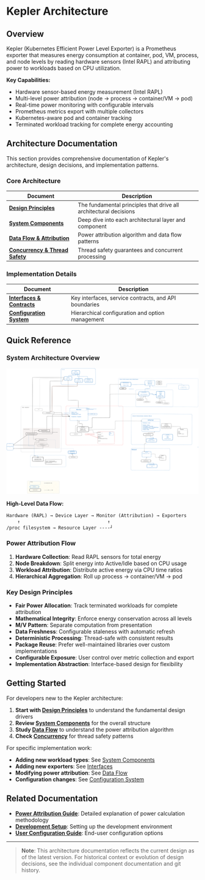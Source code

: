 # Kepler Architecture

## Overview

Kepler (Kubernetes Efficient Power Level Exporter) is a Prometheus exporter that measures energy consumption at container, pod, VM, process, and node levels by reading hardware sensors (Intel RAPL) and attributing power to workloads based on CPU utilization.

**Key Capabilities:**

- Hardware sensor-based energy measurement (Intel RAPL)
- Multi-level power attribution (node → process → container/VM → pod)
- Real-time power monitoring with configurable intervals
- Prometheus metrics export with multiple collectors
- Kubernetes-aware pod and container tracking
- Terminated workload tracking for complete energy accounting

## Architecture Documentation

This section provides comprehensive documentation of Kepler's architecture, design decisions, and implementation patterns.

### Core Architecture

| Document | Description |
|----------|-------------|
| **[Design Principles](principles.md)** | The fundamental principles that drive all architectural decisions |
| **[System Components](components.md)** | Deep dive into each architectural layer and component |
| **[Data Flow & Attribution](data-flow.md)** | Power attribution algorithm and data flow patterns |
| **[Concurrency & Thread Safety](concurrency.md)** | Thread safety guarantees and concurrent processing |

### Implementation Details

| Document | Description |
|----------|-------------|
| **[Interfaces & Contracts](interfaces.md)** | Key interfaces, service contracts, and API boundaries |
| **[Configuration System](configuration.md)** | Hierarchical configuration and option management |

## Quick Reference

### System Architecture Overview

![Kepler Architecture Diagram](assets/architecture.svg)

**High-Level Data Flow:**

```text
Hardware (RAPL) → Device Layer → Monitor (Attribution) → Exporters
    ↑                                ↑
/proc filesystem → Resource Layer ----┘
```

### Power Attribution Flow

1. **Hardware Collection**: Read RAPL sensors for total energy
2. **Node Breakdown**: Split energy into Active/Idle based on CPU usage
3. **Workload Attribution**: Distribute active energy via CPU time ratios
4. **Hierarchical Aggregation**: Roll up process → container/VM → pod

### Key Design Principles

- **Fair Power Allocation**: Track terminated workloads for complete attribution
- **Mathematical Integrity**: Enforce energy conservation across all levels
- **M/V Pattern**: Separate computation from presentation
- **Data Freshness**: Configurable staleness with automatic refresh
- **Deterministic Processing**: Thread-safe with consistent results
- **Package Reuse**: Prefer well-maintained libraries over custom implementations
- **Configurable Exposure**: User control over metric collection and export
- **Implementation Abstraction**: Interface-based design for flexibility

## Getting Started

For developers new to the Kepler architecture:

1. **Start with [Design Principles](principles.md)** to understand the fundamental design drivers
2. **Review [System Components](components.md)** for the overall structure
3. **Study [Data Flow](data-flow.md)** to understand the power attribution algorithm
4. **Check [Concurrency](concurrency.md)** for thread safety patterns

For specific implementation work:

- **Adding new workload types**: See [System Components](components.md#resource-monitoring)
- **Adding new exporters**: See [Interfaces](interfaces.md#power-data-provider-contract)
- **Modifying power attribution**: See [Data Flow](data-flow.md#power-attribution-algorithm)
- **Configuration changes**: See [Configuration System](configuration.md)

## Related Documentation

- **[Power Attribution Guide](../../power-attribution-guide.md)**: Detailed explanation of power calculation methodology
- **[Development Setup](../../index.md)**: Setting up the development environment
- **[User Configuration Guide](../../../user/configuration.md)**: End-user configuration options

---

> **Note**: This architecture documentation reflects the current design as of the latest version. For historical context or evolution of design decisions, see the individual component documentation and git history.
